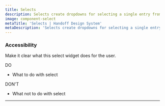 ```yaml
---
title: Selects
description: Selects create dropdowns for selecting a single entry from a list.
image: component-select
metaTitle: 'Selects | Handoff Design System'
metaDescription: 'Selects create dropdowns for selecting a single entry from a list.'
---
```


### Accessibility

Make it clear what this select widget does for the user.

<div className="c-do-dont">
  <div className="c-do-dont__do">

<Check /> DO

- What to do with select

  </div>
  <div className="c-do-dont__dont">

<X /> DON&apos;T

- What not to do with select

  </div>
</div>

---
